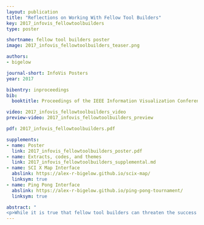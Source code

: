 ```yaml
---
layout: publication
title: "Reflections on Working With Fellow Tool Builders"
key: 2017_infovis_fellowtoolbuilders
type: poster

shortname: fellow tool builders poster
image: 2017_infovis_fellowtoolbuilders_teaser.png

authors:
- bigelow

journal-short: InfoVis Posters
year: 2017

bibentry: inproceedings
bib:
  booktitle: Proceedings of the IEEE Information Visualization Conference - Posters (InfoVis ’17)

video: 2017_infovis_fellowtoolbuilders_video
preview-video: 2017_infovis_fellowtoolbuilders_preview

pdf: 2017_infovis_fellowtoolbuilders.pdf

supplements:
- name: Poster
  link: 2017_infovis_fellowtoolbuilders_poster.pdf
- name: Extracts, codes, and themes
  link: 2017_infovis_fellowtoolbuilders_supplemental.md
- name: SCI X Map Interface
  abslink: https://alex-r-bigelow.github.io/scix-map/
  linksym: true
- name: Ping Pong Interface
  abslink: https://alex-r-bigelow.github.io/ping-pong-tournament/
  linksym: true

abstract: "
<p>While it is true that fellow tool builders can threaten the success of a design study, there are also advantages to working with individuals that have strong software development skills. We present a review of two information visualization projects using thematic analysis, that provides additional insight and guidance for collaborating with people that have strong software development skills. Additionally, we discuss minor implications for the design of node-link diagrams and adjacency matrices, and report observed differences in engagement with respect to touch tables versus traditional keyboard, mouse, and monitor configurations.</p>"
---
```

